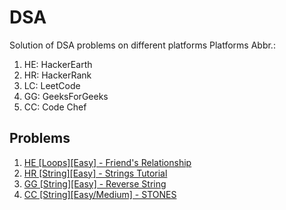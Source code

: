# DSA
Solution of DSA problems on different platforms
Platforms Abbr.:
1. HE: HackerEarth
2. HR: HackerRank
3. LC: LeetCode
4. GG: GeeksForGeeks
5. CC: Code Chef

## Problems
1. [HE [Loops][Easy] - Friend's Relationship](https://www.hackerearth.com/practice/basic-programming/input-output/basics-of-input-output/practice-problems/algorithm/friends-relationship-1/)
2. [HR [String][Easy] - Strings Tutorial](https://www.hackerrank.com/challenges/c-tutorial-strings/problem?isFullScreen=true)
3. [GG [String][Easy] - Reverse String](https://practice.geeksforgeeks.org/problems/reverse-a-string/1)
4. [CC [String][Easy/Medium] - STONES](https://www.codechef.com/problems/STONES)
